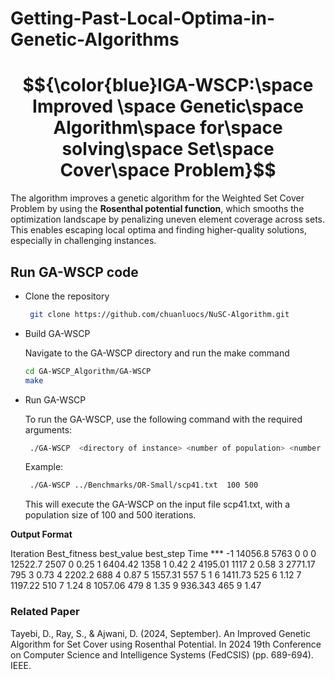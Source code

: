 # Getting-Past-Local-Optima-in-Genetic-Algorithms
# $${\color{blue}IGA-WSCP:\space Improved \space Genetic\space Algorithm\space for\space solving\space Set\space Cover\space Problem}$$
The algorithm improves a genetic algorithm for the Weighted Set Cover Problem by using the **Rosenthal potential function**, which smooths the optimization landscape by penalizing uneven element coverage across sets. This enables escaping local optima and finding higher-quality solutions, especially in challenging instances.


## Run GA-WSCP code
- Clone the repository

  ```bash
   git clone https://github.com/chuanluocs/NuSC-Algorithm.git
   ```

- Build GA-WSCP

  Navigate to the GA-WSCP directory and run the make command

  ```bash
  cd GA-WSCP_Algorithm/GA-WSCP
  make
  ```
- Run GA-WSCP
  
     To run the GA-WSCP, use the following command with the required arguments:

  ```bash
   ./GA-WSCP  <directory of instance> <number of population> <number of iteration>
   ```     
  
  Example:
   ```bash
    ./GA-WSCP ../Benchmarks/OR-Small/scp41.txt  100 500
     ```     

  This will execute the GA-WSCP on the input file scp41.txt, with a population size of 100 and 500 iterations.


**Output Format**

Iteration  Best_fitness  best_value   best_step  Time ***
     -1       14056.8       5763           0      0
     0        12522.7        2507       0        0.25
     1        6404.42        1358       1        0.42
     2        4195.01        1117       2        0.58
     3        2771.17        795       3        0.73
     4        2202.2        688       4        0.87
     5        1557.31        557       5        1
     6        1411.73        525       6        1.12
     7        1197.22        510       7        1.24
     8        1057.06        479       8        1.35
     9        936.343        465       9        1.47
     
### Related Paper

Tayebi, D., Ray, S., & Ajwani, D. (2024, September). An Improved Genetic Algorithm for Set Cover using Rosenthal Potential. In 2024 19th Conference on Computer Science and Intelligence Systems (FedCSIS) (pp. 689-694). IEEE.
